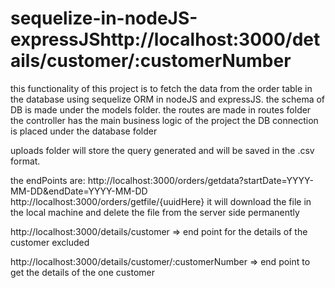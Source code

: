 # sequelize-in-nodeJS-expressJShttp://localhost:3000/details/customer/:customerNumber

this functionality of this project is to fetch the data from the order table in the database using sequelize ORM in nodeJS and expressJS. 
the schema of DB is made under the models folder.
the routes are made in routes folder
the controller has the main business logic of the project
the DB connection is placed under the database folder

uploads folder will store the query generated and will be saved in the .csv format.

the endPoints are: 
http://localhost:3000/orders/getdata?startDate=YYYY-MM-DD&endDate=YYYY-MM-DD
http://localhost:3000/orders/getfile/{uuidHere} 
it will download the file in the local machine and delete the file from the server side permanently


http://localhost:3000/details/customer  => end point for the details of the customer excluded


http://localhost:3000/details/customer/:customerNumber => end point to get the details of the one customer
